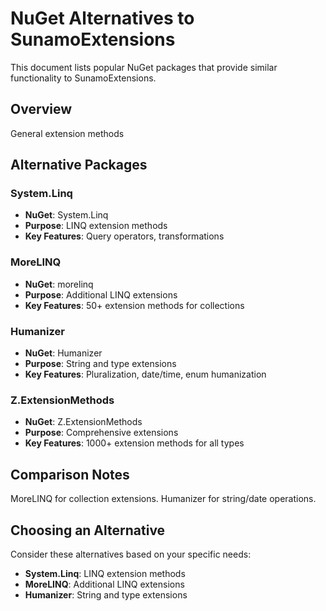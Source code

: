 # NuGet Alternatives to SunamoExtensions

This document lists popular NuGet packages that provide similar functionality to SunamoExtensions.

## Overview

General extension methods

## Alternative Packages

### System.Linq
- **NuGet**: System.Linq
- **Purpose**: LINQ extension methods
- **Key Features**: Query operators, transformations

### MoreLINQ
- **NuGet**: morelinq
- **Purpose**: Additional LINQ extensions
- **Key Features**: 50+ extension methods for collections

### Humanizer
- **NuGet**: Humanizer
- **Purpose**: String and type extensions
- **Key Features**: Pluralization, date/time, enum humanization

### Z.ExtensionMethods
- **NuGet**: Z.ExtensionMethods
- **Purpose**: Comprehensive extensions
- **Key Features**: 1000+ extension methods for all types

## Comparison Notes

MoreLINQ for collection extensions. Humanizer for string/date operations.

## Choosing an Alternative

Consider these alternatives based on your specific needs:
- **System.Linq**: LINQ extension methods
- **MoreLINQ**: Additional LINQ extensions
- **Humanizer**: String and type extensions
